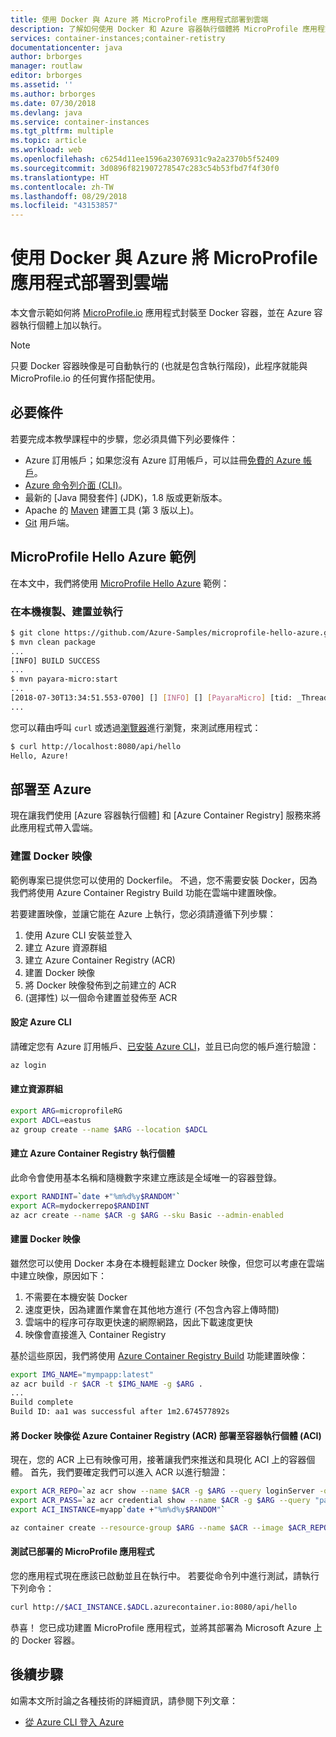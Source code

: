 ```yaml
---
title: 使用 Docker 與 Azure 將 MicroProfile 應用程式部署到雲端
description: 了解如何使用 Docker 和 Azure 容器執行個體將 MicroProfile 應用程式部署至雲端。
services: container-instances;container-retistry
documentationcenter: java
author: brborges
manager: routlaw
editor: brborges
ms.assetid: ''
ms.author: brborges
ms.date: 07/30/2018
ms.devlang: java
ms.service: container-instances
ms.tgt_pltfrm: multiple
ms.topic: article
ms.workload: web
ms.openlocfilehash: c6254d11ee1596a23076931c9a2a2370b5f52409
ms.sourcegitcommit: 3d0896f821907278547c283c54b53fbd7f4f30f0
ms.translationtype: HT
ms.contentlocale: zh-TW
ms.lasthandoff: 08/29/2018
ms.locfileid: "43153857"
---
```

# <a name="deploy-a-microprofile-application-to-the-cloud-with-docker-and-azure"></a>使用 Docker 與 Azure 將 MicroProfile 應用程式部署到雲端

本文會示範如何將 [MicroProfile.io] 應用程式封裝至 Docker 容器，並在 Azure 容器執行個體上加以執行。

> [!NOTE]
>
> 只要 Docker 容器映像是可自動執行的 (也就是包含執行階段)，此程序就能與 MicroProfile.io 的任何實作搭配使用。

## <a name="prerequisites"></a>必要條件

若要完成本教學課程中的步驟，您必須具備下列必要條件：

* Azure 訂用帳戶；如果您沒有 Azure 訂用帳戶，可以註冊[免費的 Azure 帳戶]。
* [Azure 命令列介面 (CLI)]。
* 最新的 [Java 開發套件] \(JDK\)，1.8 版或更新版本。
* Apache 的 [Maven] 建置工具 (第 3 版以上)。
* [Git] 用戶端。

## <a name="microprofile-hello-azure-sample"></a>MicroProfile Hello Azure 範例

在本文中，我們將使用 [MicroProfile Hello Azure](https://github.com/azure-samples/microprofile-hello-azure) 範例：

### <a name="clone-build-and-run-locally"></a>在本機複製、建置並執行

```bash
$ git clone https://github.com/Azure-Samples/microprofile-hello-azure.git
$ mvn clean package
...
[INFO] BUILD SUCCESS
...
$ mvn payara-micro:start
...
[2018-07-30T13:34:51.553-0700] [] [INFO] [] [PayaraMicro] [tid: _ThreadID=1 _ThreadName=main] [timeMillis: 1532982891553] [levelValue: 800] Payara Micro  5.182 #badassmicrofish (build 303) ready in 10,304 (ms)
...
```

您可以藉由呼叫 `curl` 或透過[瀏覽器](http://localhost:8080/api/hello)進行瀏覽，來測試應用程式：

```bash
$ curl http://localhost:8080/api/hello
Hello, Azure!
```

## <a name="deploy-to-azure"></a>部署至 Azure

現在讓我們使用 [Azure 容器執行個體] 和 [Azure Container Registry] 服務來將此應用程式帶入雲端。

### <a name="build-a-docker-image"></a>建置 Docker 映像

範例專案已提供您可以使用的 Dockerfile。 不過，您不需要安裝 Docker，因為我們將使用 Azure Container Registry Build 功能在雲端中建置映像。

若要建置映像，並讓它能在 Azure 上執行，您必須請遵循下列步驟：

1. 使用 Azure CLI 安裝並登入
1. 建立 Azure 資源群組
1. 建立 Azure Container Registry (ACR)
1. 建置 Docker 映像
1. 將 Docker 映像發佈到之前建立的 ACR
1. (選擇性) 以一個命令建置並發佈至 ACR


#### <a name="set-up-azure-cli"></a>設定 Azure CLI

請確定您有 Azure 訂用帳戶、[已安裝 Azure CLI](https://docs.microsoft.com/cli/azure/install-azure-cli?view=azure-cli-latest)，並且已向您的帳戶進行驗證：

```bash
az login
```

#### <a name="create-a-resource-group"></a>建立資源群組

```bash
export ARG=microprofileRG
export ADCL=eastus
az group create --name $ARG --location $ADCL
```

#### <a name="create-an-azure-container-registry-instance"></a>建立 Azure Container Registry 執行個體

此命令會使用基本名稱和隨機數字來建立應該是全域唯一的容器登錄。

```bash
export RANDINT=`date +"%m%d%y$RANDOM"`
export ACR=mydockerrepo$RANDINT
az acr create --name $ACR -g $ARG --sku Basic --admin-enabled
```

#### <a name="build-the-docker-image"></a>建置 Docker 映像

雖然您可以使用 Docker 本身在本機輕鬆建立 Docker 映像，但您可以考慮在雲端中建立映像，原因如下：

1. 不需要在本機安裝 Docker
1. 速度更快，因為建置作業會在其他地方進行 (不包含內容上傳時間)
1. 雲端中的程序可存取更快速的網際網路，因此下載速度更快
1. 映像會直接進入 Container Registry

基於這些原因，我們將使用 [Azure Container Registry Build] 功能建置映像：

```bash
export IMG_NAME="mympapp:latest"
az acr build -r $ACR -t $IMG_NAME -g $ARG .
...
Build complete
Build ID: aa1 was successful after 1m2.674577892s
```

#### <a name="deploy-docker-image-from-azure-container-registry-acr-into-container-instances-aci"></a>將 Docker 映像從 Azure Container Registry (ACR) 部署至容器執行個體 (ACI)

現在，您的 ACR 上已有映像可用，接著讓我們來推送和具現化 ACI 上的容器個體。 首先，我們要確定我們可以進入 ACR 以進行驗證：

```bash
export ACR_REPO=`az acr show --name $ACR -g $ARG --query loginServer -o tsv`
export ACR_PASS=`az acr credential show --name $ACR -g $ARG --query "passwords[0].value" -o tsv`
export ACI_INSTANCE=myapp`date +"%m%d%y$RANDOM"`

az container create --resource-group $ARG --name $ACR --image $ACR_REPO/$IMG_NAME --cpu 1 --memory 1 --registry-login-server $ACR_REPO --registry-username $ACR --registry-password $ACR_PASS --dns-name-label $ACI_INSTANCE --ports 8080
```

#### <a name="test-your-deployed-microprofile-application"></a>測試已部署的 MicroProfile 應用程式

您的應用程式現在應該已啟動並且在執行中。 若要從命令列中進行測試，請執行下列命令：

```bash
curl http://$ACI_INSTANCE.$ADCL.azurecontainer.io:8080/api/hello
````

恭喜！ 您已成功建置 MicroProfile 應用程式，並將其部署為 Microsoft Azure 上的 Docker 容器。

## <a name="next-steps"></a>後續步驟

如需本文所討論之各種技術的詳細資訊，請參閱下列文章：

* [從 Azure CLI 登入 Azure](/azure/xplat-cli-connect)

<!-- URL List -->

[Azure Container Registry Build]: https://docs.microsoft.com/en-us/azure/container-registry/container-registry-build-overview
[MicroProfile.io]: https://microprofile.io
[Azure 命令列介面 (CLI)]: /cli/azure/overview
[Azure for Java Developers]: https://docs.microsoft.com/java/azure/
[Azure portal]: https://portal.azure.com/
[免費的 Azure 帳戶]: https://azure.microsoft.com/pricing/free-trial/
[Git]: https://github.com/
[Maven]: http://maven.apache.org/
